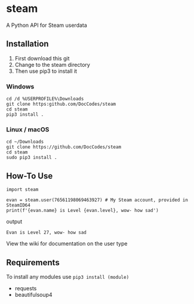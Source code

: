 # steam
A Python API for Steam userdata
## Installation
1. First download this git
2. Change to the steam directory
3. Then use pip3 to install it

### Windows
```
cd /d %USERPROFILE%\Downloads
git clone https:github.com/DocCodes/steam
cd steam
pip3 install .
```
### Linux / macOS
```
cd ~/Downloads
git clone https://github.com/DocCodes/steam
cd steam
sudo pip3 install .
```

## How-To Use
```
import steam

evan = steam.user(76561198069463927) # My Steam account, provided in SteamID64
print(f'{evan.name} is Level {evan.level}, wow- how sad')
```
output
```
Evan is Level 27, wow- how sad
```
View the wiki for documentation on the user type

## Requirements
To install any modules use `pip3 install (module)`
* requests
* beautifulsoup4
